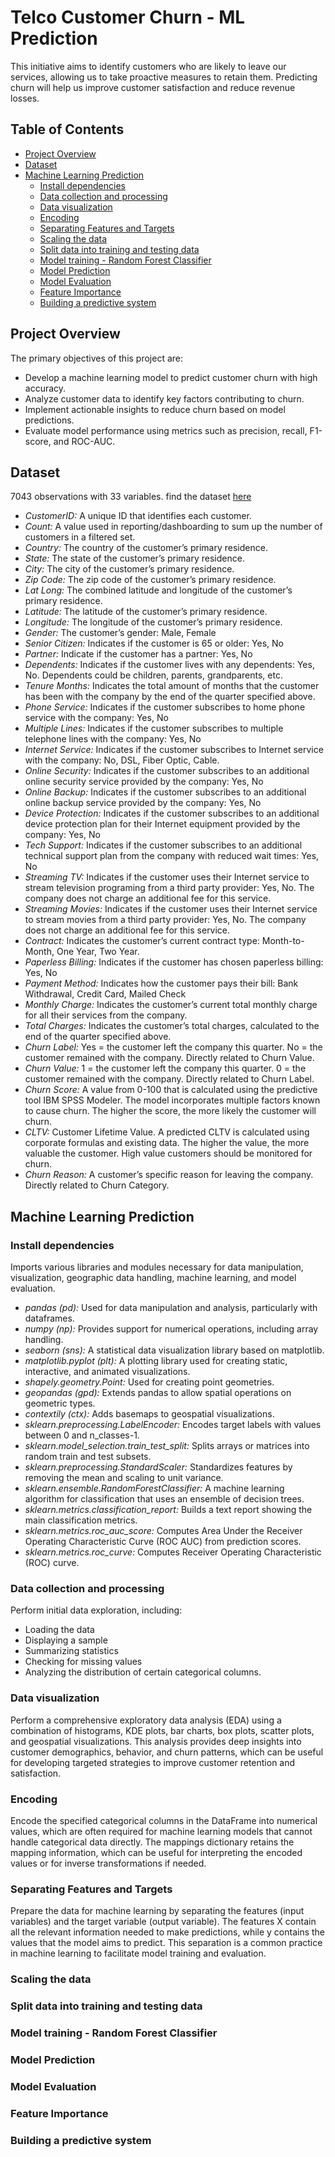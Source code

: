 # Telco Customer Churn - ML Prediction
This initiative aims to identify customers who are likely to leave our services, allowing us to take proactive measures to retain them. Predicting churn will help us improve customer satisfaction and reduce revenue losses.
## Table of Contents
- [Project Overview](#project-overview)
- [Dataset](#dataset)
- [Machine Learning Prediction](#machine-learning-prediction)
  - [Install dependencies](#install-dependencies)
  - [Data collection and processing](#data-collection-and-processing)
  - [Data visualization](#data-visualization)
  - [Encoding](#encoding)
  - [Separating Features and Targets](#separating-features-and-targets)
  - [Scaling the data](#scaling-the-data)
  - [Split data into training and testing data](#split-data-into-training-and-testing-data)
  - [Model training - Random Forest Classifier](#model-training---random-forest-classifier)
  - [Model Prediction](#model-prediction)
  - [Model Evaluation](#model-evaluation)
  - [Feature Importance](#feature-importance)
  - [Building a predictive system](#building-a-predictive-system)
## Project Overview
The primary objectives of this project are:
- Develop a machine learning model to predict customer churn with high accuracy.
- Analyze customer data to identify key factors contributing to churn.
- Implement actionable insights to reduce churn based on model predictions.
- Evaluate model performance using metrics such as precision, recall, F1-score, and ROC-AUC.
## Dataset
7043 observations with 33 variables. 
find the dataset [here](https://drive.google.com/file/d/190TNAVQX7b8mXUfQmrzqrziiNdRS46ll/view)

- *CustomerID:* A unique ID that identifies each customer.
- *Count:* A value used in reporting/dashboarding to sum up the number of customers in a filtered set.
- *Country:* The country of the customer’s primary residence.
- *State:* The state of the customer’s primary residence.
- *City:* The city of the customer’s primary residence.
- *Zip Code:* The zip code of the customer’s primary residence.
- *Lat Long:* The combined latitude and longitude of the customer’s primary residence.
- *Latitude:* The latitude of the customer’s primary residence.
- *Longitude:* The longitude of the customer’s primary residence.
- *Gender:* The customer’s gender: Male, Female
- *Senior Citizen:* Indicates if the customer is 65 or older: Yes, No
- *Partner:* Indicate if the customer has a partner: Yes, No
- *Dependents:* Indicates if the customer lives with any dependents: Yes, No. Dependents could be children, parents, grandparents, etc.
- *Tenure Months:* Indicates the total amount of months that the customer has been with the company by the end of the quarter specified above.
- *Phone Service:* Indicates if the customer subscribes to home phone service with the company: Yes, No
- *Multiple Lines:* Indicates if the customer subscribes to multiple telephone lines with the company: Yes, No
- *Internet Service:* Indicates if the customer subscribes to Internet service with the company: No, DSL, Fiber Optic, Cable.
- *Online Security:* Indicates if the customer subscribes to an additional online security service provided by the company: Yes, No
- *Online Backup:* Indicates if the customer subscribes to an additional online backup service provided by the company: Yes, No
- *Device Protection:* Indicates if the customer subscribes to an additional device protection plan for their Internet equipment provided by the company: Yes, No
- *Tech Support:* Indicates if the customer subscribes to an additional technical support plan from the company with reduced wait times: Yes, No
- *Streaming TV:* Indicates if the customer uses their Internet service to stream television programing from a third party provider: Yes, No. The company does not charge an additional fee for this service.
- *Streaming Movies:* Indicates if the customer uses their Internet service to stream movies from a third party provider: Yes, No. The company does not charge an additional fee for this service.
- *Contract:* Indicates the customer’s current contract type: Month-to-Month, One Year, Two Year.
- *Paperless Billing:* Indicates if the customer has chosen paperless billing: Yes, No
- *Payment Method:* Indicates how the customer pays their bill: Bank Withdrawal, Credit Card, Mailed Check
- *Monthly Charge:* Indicates the customer’s current total monthly charge for all their services from the company.
- *Total Charges:* Indicates the customer’s total charges, calculated to the end of the quarter specified above.
- *Churn Label:* Yes = the customer left the company this quarter. No = the customer remained with the company. Directly related to Churn Value.
- *Churn Value:* 1 = the customer left the company this quarter. 0 = the customer remained with the company. Directly related to Churn Label.
- *Churn Score:* A value from 0-100 that is calculated using the predictive tool IBM SPSS Modeler. The model incorporates multiple factors known to cause churn. The higher the score, the more likely the customer will churn.
- *CLTV:* Customer Lifetime Value. A predicted CLTV is calculated using corporate formulas and existing data. The higher the value, the more valuable the customer. High value customers should be monitored for churn.
- *Churn Reason:* A customer’s specific reason for leaving the company. Directly related to Churn Category.
## Machine Learning Prediction
### Install dependencies
Imports various libraries and modules necessary for data manipulation, visualization, geographic data handling, machine learning, and model evaluation.
  - *pandas (pd):* Used for data manipulation and analysis, particularly with dataframes.
  - *numpy (np):* Provides support for numerical operations, including array handling.
  - *seaborn (sns):* A statistical data visualization library based on matplotlib.
  - *matplotlib.pyplot (plt):* A plotting library used for creating static, interactive, and animated visualizations.
  - *shapely.geometry.Point:* Used for creating point geometries.
  - *geopandas (gpd):* Extends pandas to allow spatial operations on geometric types.
  - *contextily (ctx):* Adds basemaps to geospatial visualizations.
  - *sklearn.preprocessing.LabelEncoder:* Encodes target labels with values between 0 and n_classes-1.
  - *sklearn.model_selection.train_test_split:* Splits arrays or matrices into random train and test subsets.
  - *sklearn.preprocessing.StandardScaler:* Standardizes features by removing the mean and scaling to unit variance.
  - *sklearn.ensemble.RandomForestClassifier:* A machine learning algorithm for classification that uses an ensemble of decision trees.
  - *sklearn.metrics.classification_report:* Builds a text report showing the main classification metrics.
  - *sklearn.metrics.roc_auc_score:* Computes Area Under the Receiver Operating Characteristic Curve (ROC AUC) from prediction scores.
  - *sklearn.metrics.roc_curve:* Computes Receiver Operating Characteristic (ROC) curve.
### Data collection and processing
 Perform initial data exploration, including:
 - Loading the data
 - Displaying a sample
 - Summarizing statistics
 - Checking for missing values
 - Analyzing the distribution of certain categorical columns.
### Data visualization
Perform a comprehensive exploratory data analysis (EDA) using a combination of histograms, KDE plots, bar charts, box plots, scatter plots, and geospatial visualizations. This analysis provides deep insights into customer demographics, behavior, and churn patterns, which can be useful for developing targeted strategies to improve customer retention and satisfaction.
### Encoding
Encode the specified categorical columns in the DataFrame into numerical values, which are often required for machine learning models that cannot handle categorical data directly. The mappings dictionary retains the mapping information, which can be useful for interpreting the encoded values or for inverse transformations if needed.
### Separating Features and Targets
Prepare the data for machine learning by separating the features (input variables) and the target variable (output variable). The features X contain all the relevant information needed to make predictions, while y contains the values that the model aims to predict. This separation is a common practice in machine learning to facilitate model training and evaluation.
### Scaling the data
### Split data into training and testing data
### Model training - Random Forest Classifier
### Model Prediction
### Model Evaluation
### Feature Importance
### Building a predictive system
